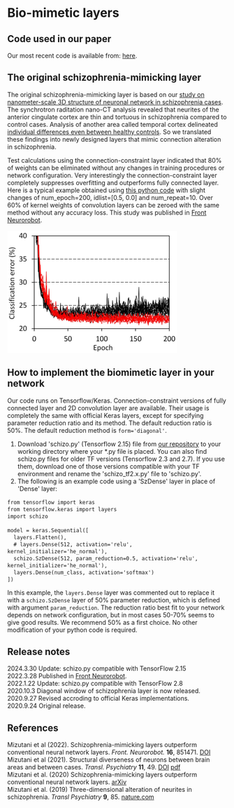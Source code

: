 # Bio-mimetic layers

## Code used in our paper
Our most recent code is available from: <a href="https://github.com/mizutanilab/schizo-nn/tree/master/papercodes">here</a>.

## The original schizophrenia-mimicking layer
The original schizophrenia-mimicking layer is based on our [study on nanometer-scale 3D structure of neuronal network in schizophrenia cases](https://www.nature.com/articles/s41398-019-0427-4). The synchrotron raditation nano-CT analysis revealed that neurites of the anterior cingulate cortex are thin and tortuous in schizophrenia compared to control cases. Analysis of another area called temporal cortex delineated [individual differences even between healthy controls](https://arxiv.org/abs/2007.00212). So we translated these findings into newly designed layers that mimic connection alteration in schizophrenia. <BR>

Test calculations using the connection-constraint layer indicated that 80% of weights can be eliminated without any changes in training procedures or network configuration. Very interestingly the connection-constraint layer completely suppresses overfitting and outperforms fully connected layer. Here is a typical example obtained using [this python code](https://github.com/mizutanilab/schizo-nn/blob/master/paperfigs/CIFAR10_CNNSchizo200910.py) with slight changes of num_epoch=200, idlist=\[0.5, 0.0\] and num_repeat=10. Over 60% of kernel weights of convolution layers can be zeroed with the same method without any accuracy loss. This study was published in <a href="http://journal.frontiersin.org/article/10.3389/fnbot.2022.851471/full?&utm_source=Email_to_authors_&utm_medium=Email&utm_content=T1_11.5e1_author&utm_campaign=Email_publication&field=&journalName=Frontiers_in_Neurorobotics&id=851471">Front Neurorobot</a>.<BR><BR>
![training example](FrontNeurorobot/CIFAR_CNN_ConcurrTraj200913.png)

## How to implement the biomimetic layer in your network
Our code runs on Tensorflow/Keras. Connection-constraint versions of fully connected layer and 2D convolution layer are available. Their usage is completely the same with official Keras layers, except for specifying parameter reduction ratio and its method. The default reduction ratio is 50%. The default reduction method is `form='diagonal'`. 
1. Download 'schizo.py' (Tensorflow 2.15) file from <a href="https://github.com/mizutanilab/schizo-nn">our repository</a> to your working directory where your *.py file is placed. You can also find schizo.py files for older TF versions (Tensorflow 2.3 and 2.7). If you use them, download one of those versions compatible with your TF environment and rename the 'schizo_tf2.x.py' file to 'schizo.py'. 
2. The following is an example code using a 'SzDense' layer in place of 'Dense' layer: 
```
from tensorflow import keras
from tensorflow.keras import layers
import schizo

model = keras.Sequential([
  layers.Flatten(),
  # layers.Dense(512, activation='relu', kernel_initializer='he_normal'),
  schizo.SzDense(512, param_reduction=0.5, activation='relu', kernel_initializer='he_normal'),
  layers.Dense(num_class, activation='softmax')
])
```
In this example, the `layers.Dense` layer was commented out to replace it with a `schizo.SzDense` layer of 50% parameter reduction, which is defined with argument `param_reduction`. The reduction ratio best fit to your network depends on network configuration, but in most cases 50-70% seems to give good results. We recommend 50% as a first choice. No other modification of your python code is required. 

## Release notes
2024.3.30 Update: schizo.py compatible with TensorFlow 2.15<BR>
2022.3.28 Published in <a href="https://doi.org/10.3389/fnbot.2022.851471">Front Neurorobot</a>.<BR>
2022.1.22 Update: schizo.py compatible with TensorFlow 2.8<BR>
2020.10.3 Diagonal window of schizophrenia layer is now released.<BR>
2020.9.27 Revised accroding to official Keras implementations.<BR>
2020.9.24 Original release.

## References
Mizutani et al (2022). Schizophrenia-mimicking layers outperform conventional neural network layers. <i>Front. Neurorobot.</i> <b>16</b>, 851471. <a href="https://doi.org/10.3389/fnbot.2022.851471">DOI</a><BR>
Mizutani et al (2021). Structural diverseness of neurons between brain areas and between cases. <I>Transl. Psychiatry</I> <B>11</B>, 49. 
 <a href="https://doi.org/10.1038/s41398-020-01173-x">DOI</a>
 <a href="https://www.nature.com/articles/s41398-020-01173-x.pdf">pdf</a><BR>
Mizutani et al. (2020) Schizophrenia-mimicking layers outperform conventional neural network layers. [arXiv](https://arxiv.org/abs/2009.10887)<BR>
Mizutani et al. (2019) Three-dimensional alteration of neurites in schizophrenia. <i>Transl Psychiatry</i> <b>9</b>, 85. [nature.com](https://www.nature.com/articles/s41398-019-0427-4)

